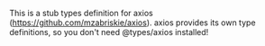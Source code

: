This is a stub types definition for axios (https://github.com/mzabriskie/axios).
axios provides its own type definitions, so you don't need @types/axios installed!
